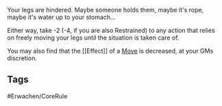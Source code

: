 Your legs are hindered. Maybe someone holds them, maybe it's rope, maybe it's water up to your stomach...

Either way, take -2 (-4, if you are also Restrained) to any action that relies on freely moving your legs until the situation is taken care of.

You may also find that the [[Effect]] of a [Move](Moves) is decreased, at your GMs discretion.

## Tags
#Erwachen/CoreRule 